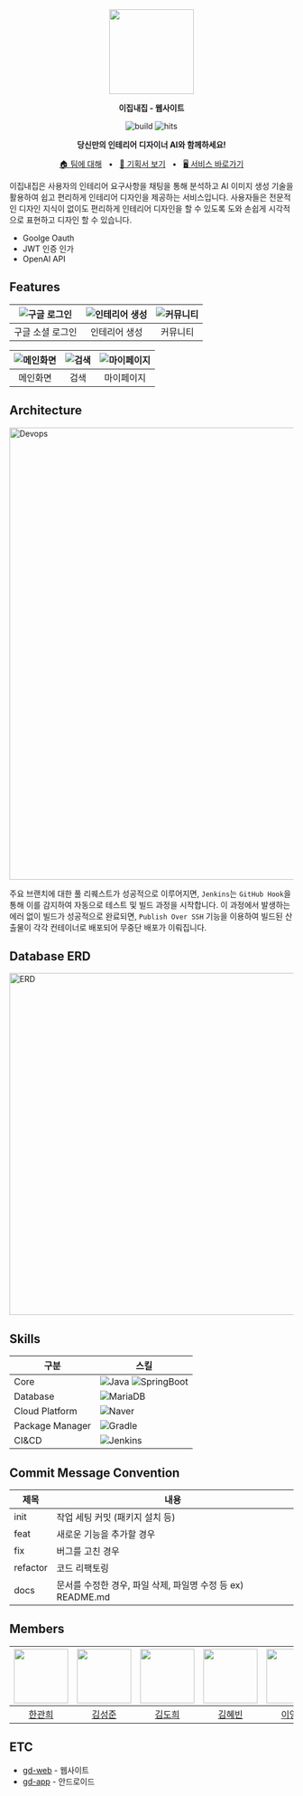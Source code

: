 <div align="center">

<img  width="150" src="https://github.com/EzipNaezip/gd-app/assets/39869096/89a6d6c4-f08e-4b98-8b53-be7036eef66c"/>

<p><b>이집내집 - 웹사이트</b></p>

![build](https://img.shields.io/badge/build-1.0.0-brightgreen?logo=github)
![hits](https://hits.seeyoufarm.com/api/count/incr/badge.svg?url=https%3A%2F%2Fgithub.com%2FEzipNaezip&count_bg=%2379C83D&title_bg=%23555555&icon=github.svg&icon_color=%23E7E7E7&title=hits&edge_flat=false)

**당신만의 인테리어 디자이너 AI와 함께하세요!**

[🏠 팀에 대해](https://github.com/EzipNaezip)
<span>&nbsp;&nbsp;•&nbsp;&nbsp;</span>
[📄 기획서 보기](https://github.com/EzipNaezip/documentation)
<span>&nbsp;&nbsp;•&nbsp;&nbsp;</span>
[🖥️ 서비스 바로가기]()

</div>

이집내집은 사용자의 인테리어 요구사항을 채팅을 통해 분석하고 AI 이미지 생성 기술을 활용하여 쉽고 편리하게 인테리어 디자인을 제공하는 서비스입니다. 사용자들은 전문적인 디자인 지식이 없이도 편리하게 인테리어 디자인을 할 수 있도록 도와 손쉽게 시각적으로 표현하고 디자인 할 수 있습니다.

- Goolge Oauth
- JWT 인증 인가
- OpenAI API

## Features

| <img alt="구글 로그인" src="https://github.com/EzipNaezip/gd-app/assets/39869096/f868c00e-85b8-49eb-bfca-9c931974bb96"> | <img alt="인테리어 생성" src="https://github.com/EzipNaezip/gd-app/assets/39869096/ad04a736-0c54-495b-964c-6df386da6345"> | <img alt="커뮤니티" src="https://github.com/EzipNaezip/gd-app/assets/39869096/d33daa97-55cb-4e5f-9432-7f00d477ce5d"> |
| :----------------------------------------------------------------------------------------------------------------------------: | :--------------------------------------------------------------------------------------------------------------------------------: | :------------------------------------------------------------------------------------------------------------------: |
|                                                        구글 소셜 로그인                                                        |                                                           인테리어 생성                                                            |                                                       커뮤니티                                                       |

| <img alt="메인화면" src="https://github.com/EzipNaezip/gd-app/assets/39869096/75400823-e6cf-47d0-88ae-ab0c143f519a"> | <img alt="검색" src="https://github.com/EzipNaezip/gd-app/assets/39869096/84edbad6-58e0-4f80-bbe5-9f6d4f573e56"> | <img alt="마이페이지" src="https://github.com/EzipNaezip/gd-app/assets/39869096/92b6e479-ebfa-4b33-a7d9-a7b557fb6f01"> |
| :------------------------------------------------------------------------------------------------------------------: | :--------------------------------------------------------------------------------------------------------------: | :--------------------------------------------------------------------------------------------------------------------: |
|                                                       메인화면                                                       |                                                       검색                                                       |                                                       마이페이지                                                       |

## Architecture

<img width="800" alt="Devops" src="https://github.com/EzipNaezip/gd-app/assets/39869096/06178c52-616d-4d92-89ad-6ddf1ca5e61c">

주요 브랜치에 대한 풀 리퀘스트가 성공적으로 이루어지면, `Jenkins`는 `GitHub Hook`을 통해 이를 감지하여 자동으로 테스트 및 빌드 과정을 시작합니다. 이 과정에서 발생하는 에러 없이 빌드가 성공적으로 완료되면, `Publish Over SSH` 기능을 이용하여 빌드된 산출물이 각각 컨테이너로 배포되어 무중단 배포가 이뤄집니다.

## Database ERD

<img width="605" alt="ERD" src="https://github.com/EzipNaezip/gd-app/assets/39869096/a4e42e82-8a72-402e-ba57-de903d19bb9b">

## Skills

| 구분            | 스킬                                                                                                                                                                                                              |
| --------------- | ----------------------------------------------------------------------------------------------------------------------------------------------------------------------------------------------------------------- |
| Core            | ![Java](https://img.shields.io/badge/Java-F40D12?style=flat-square&logo=openjdk&logoColor=white) ![SpringBoot](https://img.shields.io/badge/Spring_Boot-6DB33F?style=flat-square&logo=springboot&logoColor=white) |
| Database        | ![MariaDB](https://img.shields.io/badge/MariaDB-003545?style=flat-square&logo=mariadb&logoColor=white)                                                                                                            |
| Cloud Platform  | ![Naver](https://img.shields.io/badge/Naver_Cloud_Platform-03C75A?style=flat-square&logo=naver&logoColor=white)                                                                                                   |
| Package Manager | ![Gradle](https://img.shields.io/badge/Gradle-02303A?style=flat-square&logo=gradle&logoColor=white)                                                                                                               |
| CI&CD           | ![Jenkins](https://img.shields.io/badge/Jenkins-D24939?style=flat-square&logo=Jenkins&logoColor=white)                                                                                                            |

## Commit Message Convention

| 제목     | 내용                                                        |
| -------- | ----------------------------------------------------------- |
| init     | 작업 세팅 커밋 (패키지 설치 등)                             |
| feat     | 새로운 기능을 추가할 경우                                   |
| fix      | 버그를 고친 경우                                            |
| refactor | 코드 리팩토링                                               |
| docs     | 문서를 수정한 경우, 파일 삭제, 파일명 수정 등 ex) README.md |

## Members

| <img src="https://avatars.githubusercontent.com/u/85067003?v=4" width="96" /> | <img src="https://avatars.githubusercontent.com/u/105531824?v=4" width="96" /> | <img src="https://avatars.githubusercontent.com/u/109639168?v=4" width="96" /> | <img src="https://placekitten.com/96/96" width="96" /> | <img src="https://avatars.githubusercontent.com/u/102720771?v=4" width="96" /> |
| :---------------------------------------------------------------------------: | :----------------------------------------------------------------------------: | :----------------------------------------------------------------------------: | :----------------------------------------------------: | :----------------------------------------------------------------------------: |
|                     [한관희](https://github.com/limehee)                      |                    [김성준](https://github.com/Sung-june27)                    |                      [김도희](https://github.com/dohee01)                      |         [김혜빈](https://github.com/sunkong12)         |                   [이영학](https://github.com/younghak9905)                    |

## ETC

- [gd-web](https://github.com/EzipNaezip/gd-web) - 웹사이트
- [gd-app](https://github.com/EzipNaezip/gd-app) - 안드로이드
